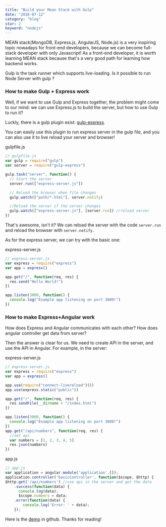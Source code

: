 ```yaml
---
title: "Build your Mean Stack with Gulp"
date: "2016-07-12"
category: "blog"
star: 2
keyword: "nodejs"
---
```


MEAN stack(MongoDB, Express.js, AngularJS, Node.js) is a very inspiring topic nowadays for front-end developers, because we can become full-stack developer with only Javascript! As a front-end developer, it is worth learning MEAN stack because that's a very good path for learning how backend works.

Gulp is the task runner which supports live-loading. Is it possible to run Node Server with gulp ?

### How to make Gulp + Express work

Well, if we want to use Gulp and Express together, the problem might come to our mind: we can use Express.js to build the server, but how to use Gulp to run it?

Luckly, there is a gulp plugin exist: [gulp-express](https://www.npmjs.com/package/gulp-express).

You can easily use this plugin to run express server in the gulp file, and you can also use it to live reload your server and browser!

gulpfile.js

```js
// gulpfile.js
var gulp = require("gulp")
var server = require("gulp-express")

gulp.task("server", function() {
  // Start the server
  server.run(["express-server.js"])

  // Reload the browser when file changes
  gulp.watch(["path/*.html"], server.notify)

  //Reload the server if the server changes
  gulp.watch(["express-server.js"], [server.run]) //reload server
})
```

That's awesome, isn't it? We can reload the server with the code `server.run` and reload the browser with `server.notify`.

As for the express server, we can try with the basic one:

express-server.js

```js
// express-server.js
var express = require("express")
var app = express()

app.get("/", function(req, res) {
  res.send("Hello World!")
})

app.listen(3000, function() {
  console.log("Example app listening on port 3000!")
})
```

### How to make Express+Angular work

How does Express and Angular communicates with each other? How does angular controller get data from server?

Then the answer is clear for us. We need to create API in the server, and use the API in Angular. For example, in the server:

express-server.js

```js
// express-server.js
var express = require("express")
var app = express()

app.use(require("connect-livereload")())
app.use(express.static("public"))

app.get("/", function(req, res) {
  res.sendFile(__dirname + "/index.html")
})

app.listen(3000, function() {
  console.log("Example app listening on port 3000!")
})
app.get("/api/numbers", function(req, res) {
  //set api
  var numbers = [1, 2, 3, 4, 5]
  res.json(numbers)
})
```

app.js

```js
// app.js
var application = angular.module('application',[]);
application.controller('basicController', function($scope, $http) {
$http.get('/api/numbers') //use api in the server and get the data
    .success(function(data) {
      console.log(data);
      $scope.numbers = data;
    .error(function(data) {
        console.log('Error: ' + data);
    });
```

Here is the [demo](https://github.com/AlbertWhite/mean-stack-with-gulp) in github. Thanks for reading!
